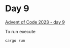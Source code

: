 # Day 9

[Advent of Code 2023 - day 9](https://adventofcode.com/2023/day/9)

To run execute

```
cargo run
```
